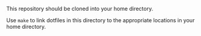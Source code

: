 This repository should be cloned into your home directory.

Use `make` to link dotfiles in this directory to the appropriate locations in your home directory.
